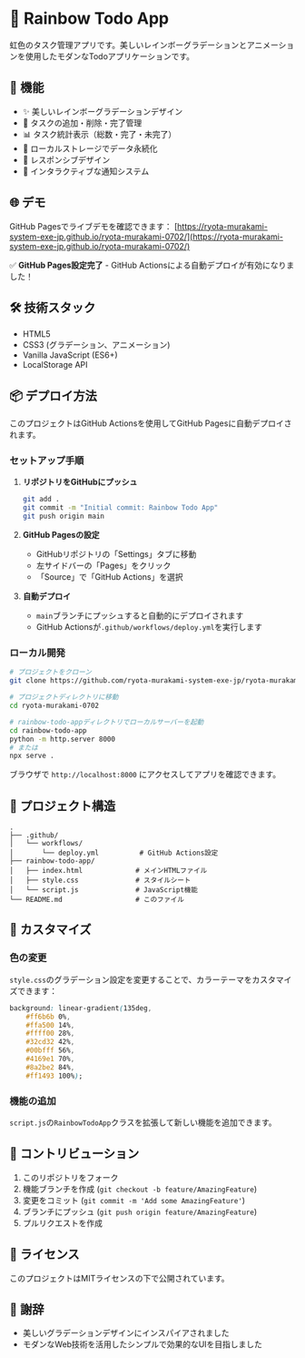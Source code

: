 # 🌈 Rainbow Todo App

虹色のタスク管理アプリです。美しいレインボーグラデーションとアニメーションを使用したモダンなTodoアプリケーションです。

## 🚀 機能

- ✨ 美しいレインボーグラデーションデザイン
- 📝 タスクの追加・削除・完了管理
- 📊 タスク統計表示（総数・完了・未完了）
- 💾 ローカルストレージでデータ永続化
- 📱 レスポンシブデザイン
- 🎉 インタラクティブな通知システム

## 🌐 デモ

GitHub Pagesでライブデモを確認できます：
[https://ryota-murakami-system-exe-jp.github.io/ryota-murakami-0702/](https://ryota-murakami-system-exe-jp.github.io/ryota-murakami-0702/)

✅ **GitHub Pages設定完了** - GitHub Actionsによる自動デプロイが有効になりました！

## 🛠️ 技術スタック

- HTML5
- CSS3 (グラデーション、アニメーション)
- Vanilla JavaScript (ES6+)
- LocalStorage API

## 📦 デプロイ方法

このプロジェクトはGitHub Actionsを使用してGitHub Pagesに自動デプロイされます。

### セットアップ手順

1. **リポジトリをGitHubにプッシュ**
   ```bash
   git add .
   git commit -m "Initial commit: Rainbow Todo App"
   git push origin main
   ```

2. **GitHub Pagesの設定**
   - GitHubリポジトリの「Settings」タブに移動
   - 左サイドバーの「Pages」をクリック
   - 「Source」で「GitHub Actions」を選択

3. **自動デプロイ**
   - `main`ブランチにプッシュすると自動的にデプロイされます
   - GitHub Actionsが`.github/workflows/deploy.yml`を実行します

### ローカル開発

```bash
# プロジェクトをクローン
git clone https://github.com/ryota-murakami-system-exe-jp/ryota-murakami-0702.git

# プロジェクトディレクトリに移動
cd ryota-murakami-0702

# rainbow-todo-appディレクトリでローカルサーバーを起動
cd rainbow-todo-app
python -m http.server 8000
# または
npx serve .
```

ブラウザで `http://localhost:8000` にアクセスしてアプリを確認できます。

## 📁 プロジェクト構造

```
.
├── .github/
│   └── workflows/
│       └── deploy.yml          # GitHub Actions設定
├── rainbow-todo-app/
│   ├── index.html             # メインHTMLファイル
│   ├── style.css              # スタイルシート
│   └── script.js              # JavaScript機能
└── README.md                  # このファイル
```

## 🎨 カスタマイズ

### 色の変更
`style.css`のグラデーション設定を変更することで、カラーテーマをカスタマイズできます：

```css
background: linear-gradient(135deg, 
    #ff6b6b 0%, 
    #ffa500 14%, 
    #ffff00 28%, 
    #32cd32 42%, 
    #00bfff 56%, 
    #4169e1 70%, 
    #8a2be2 84%, 
    #ff1493 100%);
```

### 機能の追加
`script.js`の`RainbowTodoApp`クラスを拡張して新しい機能を追加できます。

## 🤝 コントリビューション

1. このリポジトリをフォーク
2. 機能ブランチを作成 (`git checkout -b feature/AmazingFeature`)
3. 変更をコミット (`git commit -m 'Add some AmazingFeature'`)
4. ブランチにプッシュ (`git push origin feature/AmazingFeature`)
5. プルリクエストを作成

## 📄 ライセンス

このプロジェクトはMITライセンスの下で公開されています。

## 🙏 謝辞

- 美しいグラデーションデザインにインスパイアされました
- モダンなWeb技術を活用したシンプルで効果的なUIを目指しました